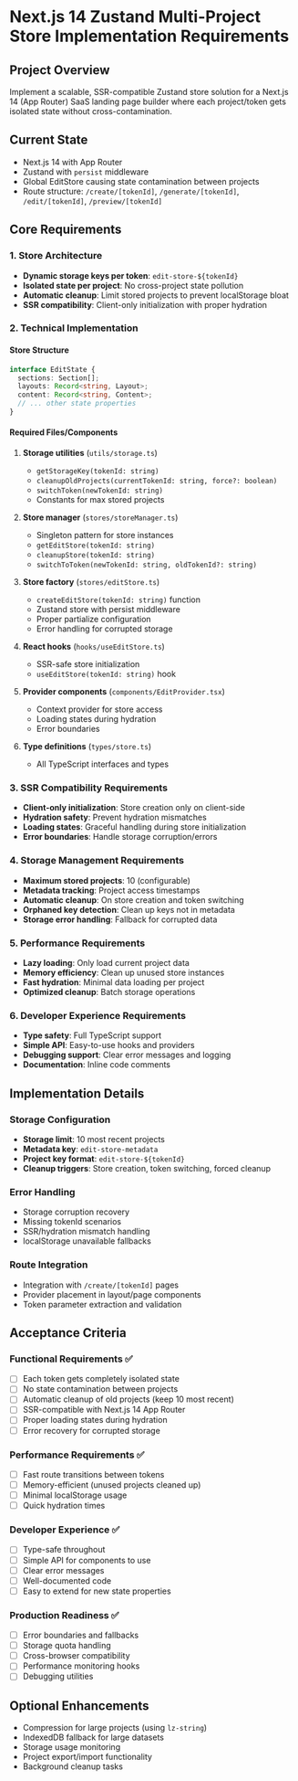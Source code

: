 # Next.js 14 Zustand Multi-Project Store Implementation Requirements

## Project Overview
Implement a scalable, SSR-compatible Zustand store solution for a Next.js 14 (App Router) SaaS landing page builder where each project/token gets isolated state without cross-contamination.

## Current State
- Next.js 14 with App Router
- Zustand with `persist` middleware
- Global EditStore causing state contamination between projects
- Route structure: `/create/[tokenId]`, `/generate/[tokenId]`, `/edit/[tokenId]`, `/preview/[tokenId]`

## Core Requirements

### 1. Store Architecture
- **Dynamic storage keys per token**: `edit-store-${tokenId}`
- **Isolated state per project**: No cross-project state pollution
- **Automatic cleanup**: Limit stored projects to prevent localStorage bloat
- **SSR compatibility**: Client-only initialization with proper hydration

### 2. Technical Implementation

#### Store Structure
```typescript
interface EditState {
  sections: Section[];
  layouts: Record<string, Layout>;
  content: Record<string, Content>;
  // ... other state properties
}
```

#### Required Files/Components
1. **Storage utilities** (`utils/storage.ts`)
   - `getStorageKey(tokenId: string)`
   - `cleanupOldProjects(currentTokenId: string, force?: boolean)`
   - `switchToken(newTokenId: string)`
   - Constants for max stored projects

2. **Store manager** (`stores/storeManager.ts`)
   - Singleton pattern for store instances
   - `getEditStore(tokenId: string)`
   - `cleanupStore(tokenId: string)`
   - `switchToToken(newTokenId: string, oldTokenId?: string)`

3. **Store factory** (`stores/editStore.ts`)
   - `createEditStore(tokenId: string)` function
   - Zustand store with persist middleware
   - Proper partialize configuration
   - Error handling for corrupted storage

4. **React hooks** (`hooks/useEditStore.ts`)
   - SSR-safe store initialization
   - `useEditStore(tokenId: string)` hook

5. **Provider components** (`components/EditProvider.tsx`)
   - Context provider for store access
   - Loading states during hydration
   - Error boundaries

6. **Type definitions** (`types/store.ts`)
   - All TypeScript interfaces and types

### 3. SSR Compatibility Requirements
- **Client-only initialization**: Store creation only on client-side
- **Hydration safety**: Prevent hydration mismatches
- **Loading states**: Graceful handling during store initialization
- **Error boundaries**: Handle storage corruption/errors

### 4. Storage Management Requirements
- **Maximum stored projects**: 10 (configurable)
- **Metadata tracking**: Project access timestamps
- **Automatic cleanup**: On store creation and token switching
- **Orphaned key detection**: Clean up keys not in metadata
- **Storage error handling**: Fallback for corrupted data

### 5. Performance Requirements
- **Lazy loading**: Only load current project data
- **Memory efficiency**: Clean up unused store instances
- **Fast hydration**: Minimal data loading per project
- **Optimized cleanup**: Batch storage operations

### 6. Developer Experience Requirements
- **Type safety**: Full TypeScript support
- **Simple API**: Easy-to-use hooks and providers
- **Debugging support**: Clear error messages and logging
- **Documentation**: Inline code comments

## Implementation Details

### Storage Configuration
- **Storage limit**: 10 most recent projects
- **Metadata key**: `edit-store-metadata`
- **Project key format**: `edit-store-${tokenId}`
- **Cleanup triggers**: Store creation, token switching, forced cleanup

### Error Handling
- Storage corruption recovery
- Missing tokenId scenarios
- SSR/hydration mismatch handling
- localStorage unavailable fallbacks

### Route Integration
- Integration with `/create/[tokenId]` pages
- Provider placement in layout/page components
- Token parameter extraction and validation

## Acceptance Criteria

### Functional Requirements ✅
- [ ] Each token gets completely isolated state
- [ ] No state contamination between projects
- [ ] Automatic cleanup of old projects (keep 10 most recent)
- [ ] SSR-compatible with Next.js 14 App Router
- [ ] Proper loading states during hydration
- [ ] Error recovery for corrupted storage

### Performance Requirements ✅
- [ ] Fast route transitions between tokens
- [ ] Memory-efficient (unused projects cleaned up)
- [ ] Minimal localStorage usage
- [ ] Quick hydration times

### Developer Experience ✅
- [ ] Type-safe throughout
- [ ] Simple API for components to use
- [ ] Clear error messages
- [ ] Well-documented code
- [ ] Easy to extend for new state properties

### Production Readiness ✅
- [ ] Error boundaries and fallbacks
- [ ] Storage quota handling
- [ ] Cross-browser compatibility
- [ ] Performance monitoring hooks
- [ ] Debugging utilities

## Optional Enhancements
- Compression for large projects (using `lz-string`)
- IndexedDB fallback for large datasets
- Storage usage monitoring
- Project export/import functionality
- Background cleanup tasks